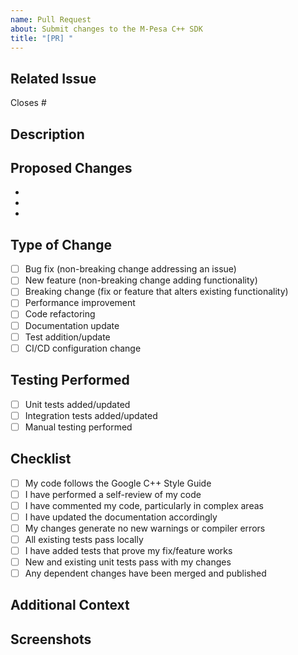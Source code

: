 ```yaml
---
name: Pull Request
about: Submit changes to the M-Pesa C++ SDK
title: "[PR] "
---
```


## Related Issue
<!-- Please link the issue that this PR addresses -->
Closes #

## Description
<!-- Provide a clear and concise description of the changes implemented in this PR -->

## Proposed Changes
<!-- List the specific changes you've made -->
- 
- 
- 

## Type of Change
<!-- Please check the appropriate option(s) -->
- [ ] Bug fix (non-breaking change addressing an issue)
- [ ] New feature (non-breaking change adding functionality)
- [ ] Breaking change (fix or feature that alters existing functionality)
- [ ] Performance improvement
- [ ] Code refactoring
- [ ] Documentation update
- [ ] Test addition/update
- [ ] CI/CD configuration change

## Testing Performed
<!-- Describe the testing you've done to verify your changes -->
- [ ] Unit tests added/updated
- [ ] Integration tests added/updated
- [ ] Manual testing performed

## Checklist
<!-- Please check all that apply -->
- [ ] My code follows the Google C++ Style Guide
- [ ] I have performed a self-review of my code
- [ ] I have commented my code, particularly in complex areas
- [ ] I have updated the documentation accordingly
- [ ] My changes generate no new warnings or compiler errors
- [ ] All existing tests pass locally
- [ ] I have added tests that prove my fix/feature works
- [ ] New and existing unit tests pass with my changes
- [ ] Any dependent changes have been merged and published

## Additional Context
<!-- Add any other context about the PR here. If this PR introduces performance changes, please describe them and provide benchmarks if possible -->

## Screenshots
<!-- If applicable, add screenshots to help explain your changes -->
